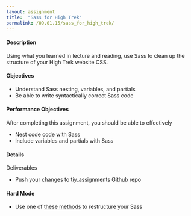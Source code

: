 ```yaml
---
layout: assignment
title:  "Sass for High Trek"
permalink: /09.01.15/sass_for_high_trek/
---
```

#### Description
Using what you learned in lecture and reading, use Sass to clean up the structure of your High Trek website CSS.

#### Objectives
- Understand Sass nesting, variables, and partials
- Be able to write syntactically correct Sass code

#### Performance Objectives
After completing this assignment, you should be able to effectively

- Nest code code with Sass
- Include variables and partials with Sass

#### Details
Deliverables
- Push your changes to tiy_assignments Github repo

#### Hard Mode
- Use one of [these methods](https://mattstauffer.co/blog/organizing-css-oocss-smacss-and-bem) to restructure your Sass 